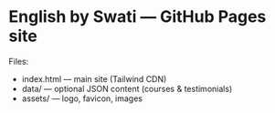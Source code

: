 # English by Swati — GitHub Pages site

Files:
- index.html — main site (Tailwind CDN)
- data/ — optional JSON content (courses & testimonials)
- assets/ — logo, favicon, images